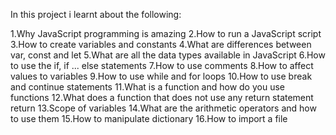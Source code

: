 In this project i learnt about the following:

1.Why JavaScript programming is amazing
2.How to run a JavaScript script
3.How to create variables and constants
4.What are differences between var, const and let
5.What are all the data types available in JavaScript
6.How to use the if, if ... else statements
7.How to use comments
8.How to affect values to variables
9.How to use while and for loops
10.How to use break and continue statements
11.What is a function and how do you use functions
12.What does a function that does not use any return statement return
13.Scope of variables
14.What are the arithmetic operators and how to use them
15.How to manipulate dictionary
16.How to import a file
